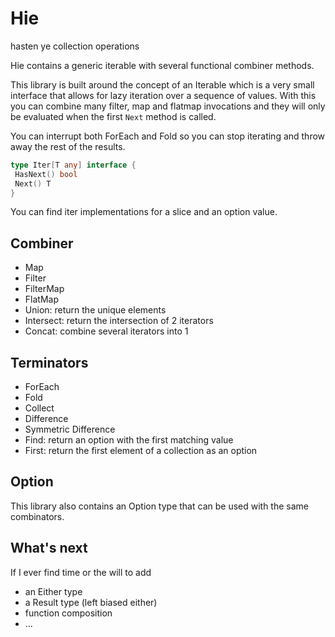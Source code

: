 # Hie

hasten ye collection operations

Hie contains a generic iterable with several functional combiner methods.

This library is built around the concept of an Iterable which is a very small interface that allows for 
lazy iteration over a sequence of values.  With this you can combine many filter, map and flatmap invocations and they will only be evaluated when the first `Next` method is called.

You can interrupt both ForEach and Fold so you can stop iterating and throw away the rest of the results.

```go
type Iter[T any] interface {
 HasNext() bool
 Next() T
}
```

You can find iter implementations for a slice and an option value.

## Combiner

* Map
* Filter
* FilterMap
* FlatMap
* Union: return the unique elements
* Intersect: return the intersection of 2 iterators
* Concat: combine several iterators into 1

## Terminators

* ForEach
* Fold
* Collect
* Difference
* Symmetric Difference
* Find: return an option with the first matching value
* First: return the first element of a collection as an option

## Option 

This library also contains an Option type that can be used with the same combinators.

## What's next

If I ever find time or the will to add

* an Either type
* a Result type (left biased either)
* function composition
* ...
